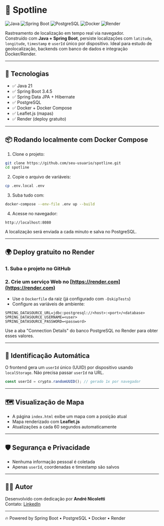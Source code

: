 # 📍 Spotline

![Java](https://img.shields.io/badge/Java-21-blue?logo=openjdk&logoColor=white)
![Spring Boot](https://img.shields.io/badge/Spring_Boot-3.4.5-brightgreen?logo=spring&logoColor=white)
![PostgreSQL](https://img.shields.io/badge/PostgreSQL-15-blue?logo=postgresql&logoColor=white)
![Docker](https://img.shields.io/badge/Docker-Compose-blue?logo=docker)
![Render](https://img.shields.io/badge/Deploy-Render-4E5D94?logo=render&logoColor=white)

Rastreamento de localização em tempo real via navegador.  
Construído com **Java + Spring Boot**, persiste localizações com `latitude`, `longitude`, `timestamp` e `userId` único por dispositivo. Ideal para estudo de geolocalização, backends com banco de dados e integração Docker/Render.

---

## 🚀 Tecnologias

- ✅ Java 21
- ✅ Spring Boot 3.4.5
- ✅ Spring Data JPA + Hibernate
- ✅ PostgreSQL
- ✅ Docker + Docker Compose
- ✅ Leaflet.js (mapas)
- ✅ Render (deploy gratuito)

---

## 📦 Rodando localmente com Docker Compose

1. Clone o projeto:

```bash
git clone https://github.com/seu-usuario/spotline.git
cd spotline
```

2. Copie o arquivo de variáveis:

```bash
cp .env.local .env
```

3. Suba tudo com:

```bash
docker-compose --env-file .env up --build
```

4. Acesse no navegador:

```
http://localhost:8080
```

A localização será enviada a cada minuto e salva no PostgreSQL.

---

## 🌍 Deploy gratuito no Render

### 1. Suba o projeto no GitHub
### 2. Crie um serviço Web no [https://render.com](https://render.com)
- Use o `Dockerfile` da raiz (já configurado com `-DskipTests`)
- Configure as variáveis de ambiente:

```env
SPRING_DATASOURCE_URL=jdbc:postgresql://<host>:<port>/<database>
SPRING_DATASOURCE_USERNAME=<user>
SPRING_DATASOURCE_PASSWORD=<password>
```

Use a aba "Connection Details" do banco PostgreSQL no Render para obter esses valores.

---

## 🧭 Identificação Automática

O frontend gera um `userId` único (UUID) por dispositivo usando `localStorage`. Não precisa passar `userId` na URL.

```javascript
const userId = crypto.randomUUID(); // gerado 1x por navegador
```

---

## 🗺️ Visualização de Mapa

- A página `index.html` exibe um mapa com a posição atual
- Mapa renderizado com **Leaflet.js**
- Atualizações a cada 60 segundos automaticamente

---

## 🛡️ Segurança e Privacidade

- Nenhuma informação pessoal é coletada
- Apenas `userId`, coordenadas e timestamp são salvos

---

## 🧑‍💻 Autor

Desenvolvido com dedicação por **André Nicoletti**  
Contato: [LinkedIn](https://www.linkedin.com/in/seu-usuario)

---

🔥 Powered by Spring Boot • PostgreSQL • Docker • Render